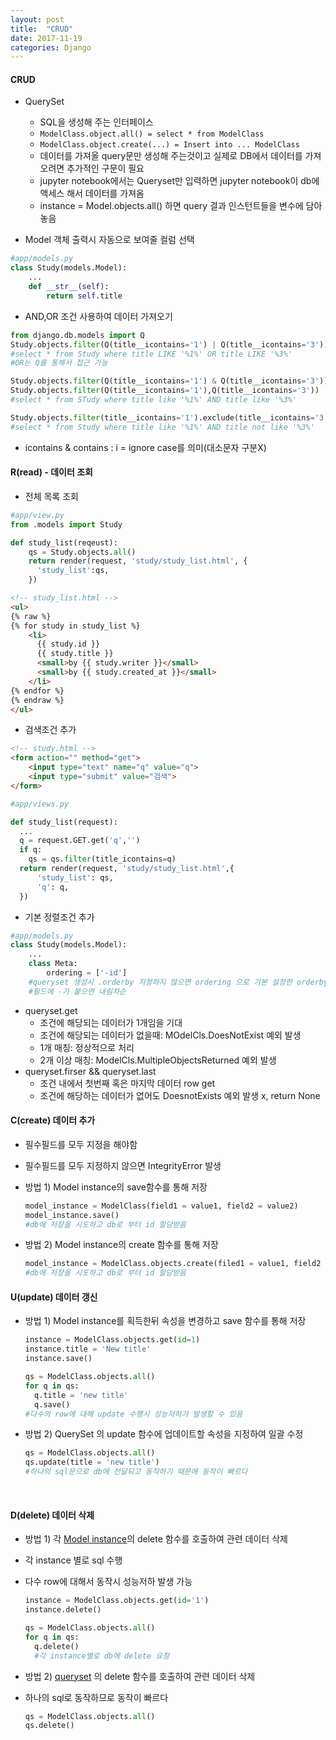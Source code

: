 ```yaml
---
layout: post
title:  "CRUD"
date: 2017-11-19
categories: Django
---
```


#### CRUD

- QuerySet
  - SQL을 생성해 주는 인터페이스
  - `ModelClass.object.all() = select * from ModelClass` 
  - `ModelClass.object.create(...) = Insert into ... ModelClass`
  - 데이터를 가져올 query문만 생성해 주는것이고 실제로 DB에서 데이터를 가져오려면 추가적인 구문이 필요
  - jupyter notebook에서는 Queryset만 입력하면 jupyter notebook이 db에 액세스 해서 데이터를 가져옴
  - instance = Model.objects.all() 하면 query 결과 인스턴트들을 변수에 담아놓음



- Model 객체 출력시 자동으로 보여줄 컬럼 선택

```python
#app/models.py
class Study(models.Model):
	...
	def __str__(self):
		return self.title
```

- AND,OR 조건 사용하여 데이터 가져오기

```python
from django.db.models import Q
Study.objects.filter(Q(title__icontains='1') | Q(title__icontains='3'))
#select * from Study where title LIKE '%1%' OR title LIKE '%3%'
#OR는 Q를 통해서 접근 가능

Study.objects.filter(Q(title__icontains='1') & Q(title__icontains='3'))
Study.objects.filter(Q(title__icontains='1'),Q(title__icontains='3'))
#select * from STudy where title like '%1%' AND title like '%3%'

Study.objects.filter(title__icontains='1').exclude(title__icontains='3')
#select * from Study where title like '%1%' AND title not like '%3%'
```

- icontains & contains : i = ignore case를 의미(대소문자 구분X)



#### R(read) - 데이터 조회

- 전체 목록 조회

```python
#app/view.py
from .models import Study

def study_list(reqeust):
	qs = Study.objects.all()
	return render(request, 'study/study_list.html', {
      'study_list':qs,
	})
```

```html
<!-- study_list.html -->
<ul>
{% raw %}
{% for study in study_list %}
	<li>
      {{ study.id }}
      {{ study.title }}
      <small>by {{ study.writer }}</small>
      <small>by {{ study.created_at }}</small>
	</li>
{% endfor %}
{% endraw %}
</ul>
```

- 검색조건 추가

```html
<!-- study.html -->
<form action="" method="get">
	<input type="text" name="q" value="q">
	<input type="submit" value="검색">
</form>
```

```python
#app/views.py

def study_list(request):
  ...
  q = request.GET.get('q','')
  if q:
    qs = qs.filter(title_icontains=q)
  return render(request, 'study/study_list.html',{
      'study_list': qs,
      'q': q,
  })
```

- 기본 정렬조건 추가

```python
#app/models.py
class Study(models.Model):
	...
	class Meta:
		ordering = ['-id']
    #queryset 생성시 .orderby 지정하지 않으면 ordering 으로 기본 설정한 orderby 기준으로 정렬
    #필드에 -가 붙으면 내림차순
```

- queryset.get
  - 조건에 해당되는 데이터가 1개임을 기대
  - 조건에 해당되는 데이터가 없을때: MOdelCls.DoesNotExist 예외 발생
  - 1개 매칭: 정상적으로 처리
  - 2개 이상 매칭: ModelCls.MultipleObjectsReturned 예외 발생
- queryset.firser && queryset.last
  - 조건 내에서 첫번째 혹은 마지막 데이터 row get
  - 조건에 해당하는 데이터가 없어도 DoesnotExists 예외 발생 x, return None



#### C(create) 데이터 추가

- 필수필드를 모두 지정을 해야함

- 필수필드를 모두 지정하지 않으면 IntegrityError 발생

- 방법 1) Model instance의 save함수를 통해 저장

  ```python
  model_instance = ModelClass(field1 = value1, field2 = value2)
  model_instance.save()
  #db에 저장을 시도하고 db로 부터 id 할당받음
  ```

- 방법 2) Model instance의 create 함수를 통해 저장

  ```python
  model_instance = ModelClass.objects.create(filed1 = value1, field2 = value2)
  #db에 저장을 시도하고 db로 부터 id 할당받음	
  ```



#### U(update) 데이터 갱신

- 방법 1) Model instance를 획득한뒤 속성을 변경하고 save 함수를 통해 저장

  ```python
  instance = ModelClass.objects.get(id=1)
  instance.title = 'New title'
  instance.save()

  qs = ModelClass.objects.all()
  for q in qs:
    q.title = 'new title'
    q.save()
  #다수의 row에 대해 update 수행시 성능저하가 발생할 수 있음
  ```

- 방법 2) QuerySet 의 update 함수에 업데이트할 속성을 지정하여 일괄 수정

  ```python
  qs = ModelClass.objects.all()
  qs.update(title = 'new title')
  #하나의 sql문으로 db에 전달되고 동작하기 때문에 동작이 빠르다
  ```

  ​

#### D(delete) 데이터 삭제

- 방법 1) 각 <u>Model instance</u>의 delete 함수를 호출하여 관련 데이터 삭제

- 각 instance 별로 sql 수행

- 다수 row에 대해서 동작시 성능저하 발생 가능

  ```python
  instance = ModelClass.objects.get(id='1')
  instance.delete()

  qs = ModelClass.objects.all()
  for q in qs:
    q.delete()
    #각 instance별로 db에 delete 요청
  ```

- 방법 2) <u>queryset</u> 의 delete 함수를 호출하여 관련 데이터 삭제

- 하나의 sql로 동작하므로 동작이 빠르다

  ```python
  qs = ModelClass.objects.all()
  qs.delete()
  ```

  ​

